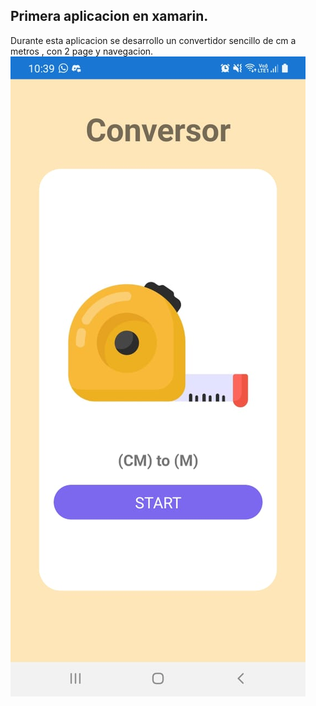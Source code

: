 
## Primera aplicacion en xamarin.

Durante esta aplicacion se desarrollo un convertidor sencillo de cm a metros , con 2 page y navegacion.
![Screenshot](84051e5f-60d5-47b2-8bd3-1b8bf45def16.jfif)
